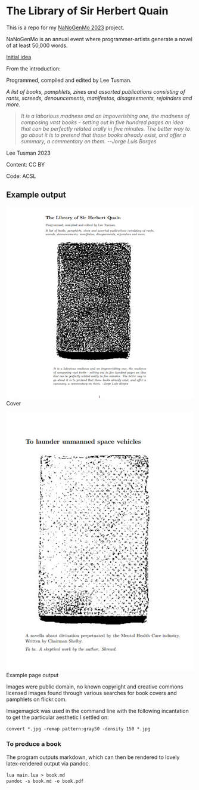 # The Library of Sir Herbert Quain

This is a repo for my [NaNoGenMo 2023](https://github.com/NaNoGenMo/2023) project.

NaNoGenMo is an annual event where programmer-artists generate a novel of at least 50,000 words.

[Initial idea](https://github.com/NaNoGenMo/2023/issues/28)

From the introduction:

Programmed, compiled and edited by Lee Tusman.

*A list of books, pamphlets, zines and assorted publications consisting of rants, screeds, denouncements, manifestos, disagreements, rejoinders and more.*

> *It is a laborious madness and an impoverishing one, the madness of composing vast books - setting out in five hundred pages an idea that can be perfectly related orally in five minutes. The better way to go about it is to pretend that those books already exist, and offer a summary, a commentary on them. --Jorge Luis Borges*

Lee Tusman 2023 

Content: CC BY 

Code: ACSL

## Example output

![cover screenshot](cover.jpg)  
Cover

![example page](example-page.jpg)  
Example page output

Images were public domain, no known copyright and creative commons licensed images found through various searches for book covers and pamphlets on flickr.com.

Imagemagick was used in the command line with the following incantation to get the particular aesthetic I settled on:

```
convert *.jpg -remap pattern:gray50 -density 150 *.jpg
```

### To produce a book

The program outputs markdown, which can then be rendered to lovely latex-rendered output via pandoc.

```
lua main.lua > book.md
pandoc -s book.md -o book.pdf
```
